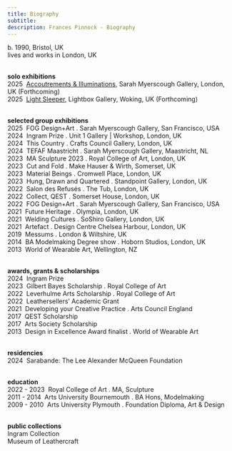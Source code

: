 ```yaml
---
title: Biography
subtitle: 
description: Frances Pinnock - Biography
---  
```

b. 1990, Bristol, UK  
lives and works in London, UK  
<br />  


**solo exhibitions**    
2025&nbsp;&nbsp;[Accoutrements & Illuminations](https://www.sarahmyerscough.com/exhibitions/70-frances-pinnock-solo-show-gallery-solo-show-2025/), Sarah Myerscough Gallery, London, UK  (Forthcoming)  
2025&nbsp;&nbsp;[Light Sleeper](https://www.thelightbox.org.uk/whats-on/frances-pinnock-light-sleeper), Lightbox Gallery, Woking, UK  (Forthcoming)  
<br />  

**selected group exhibitions**  
2025&nbsp;&nbsp;FOG Design+Art . Sarah Myerscough Gallery, San Francisco, USA  
2024&nbsp;&nbsp;Ingram Prize . Unit 1 Gallery | Workshop, London, UK  
2024&nbsp;&nbsp;This Country . Crafts Council Gallery, London, UK  
2024&nbsp;&nbsp;TEFAF Maastricht . Sarah Myerscough Gallery, Maastricht, NL  
2023&nbsp;&nbsp;MA Sculpture 2023 . Royal College of Art, London, UK  
2023&nbsp;&nbsp;Cut and Fold . Make Hauser & Wirth, Somerset, UK  
2023&nbsp;&nbsp;Material Beings . Cromwell Place, London, UK  
2023&nbsp;&nbsp;Hung, Drawn and Quartered . Standpoint Gallery, London, UK  
2022&nbsp;&nbsp;Salon des Refusés . The Tub, London, UK  
2022&nbsp;&nbsp;Collect, QEST . Somerset House, London, UK  
2022&nbsp;&nbsp;FOG Design+Art . Sarah Myerscough Gallery, San Francisco, USA  
2021&nbsp;&nbsp;Future Heritage . Olympia, London, UK  
2021&nbsp;&nbsp;Welding Cultures . SoShiro Gallery, London, UK  
2021&nbsp;&nbsp;Artefact . Design Centre Chelsea Harbour, London, UK  
2019&nbsp;&nbsp;Messums . London & Wiltshire, UK  
2014&nbsp;&nbsp;BA Modelmaking Degree show . Hoborn Studios, London, UK  
2013&nbsp;&nbsp;World of Wearable Art, Wellington, NZ  
<br />  

**awards, grants & scholarships**  
2024&nbsp;&nbsp;Ingram Prize  
2023&nbsp;&nbsp;Gilbert Bayes Scholarship . Royal College of Art  
2022&nbsp;&nbsp;Leverhulme Arts Scholarship . Royal College of Art  
2022&nbsp;&nbsp;Leathersellers’ Academic Grant  
2021&nbsp;&nbsp;Developing your Creative Practice . Arts Council England    
2017&nbsp;&nbsp;QEST Scholarship  
2017&nbsp;&nbsp;Arts Society Scholarship   
2013&nbsp;&nbsp;Design in Excellence Award finalist . World of Wearable Art  
<br />  

**residencies**  
2024&nbsp;&nbsp;Sarabande: The Lee Alexander McQueen Foundation  
<br />  

**education**  
2022 - 2023&nbsp;&nbsp;Royal College of Art . MA, Sculpture  
2011  - 2014&nbsp;&nbsp;Arts University Bournemouth . BA Hons, Modelmaking  
2009 - 2010&nbsp;&nbsp;Arts University Plymouth . Foundation Diploma, Art & Design  
<br />  

**public collections**  
Ingram Collection   
Museum of Leathercraft   
 




 









  










 



  










 











